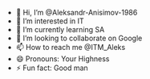 - 👋 Hi, I’m @Aleksandr-Anisimov-1986
- 👀 I’m interested in IT
- 🌱 I’m currently learning SA
- 💞️ I’m looking to collaborate on Google
- 📫 How to reach me @ITM_Aleks
- 😄 Pronouns: Your Highness
- ⚡ Fun fact: Good man

<!---
Aleksandr-Anisimov-1986/Aleksandr-Anisimov-1986 is a ✨ special ✨ repository because its `README.md` (this file) appears on your GitHub profile.
You can click the Preview link to take a look at your changes.
--->
